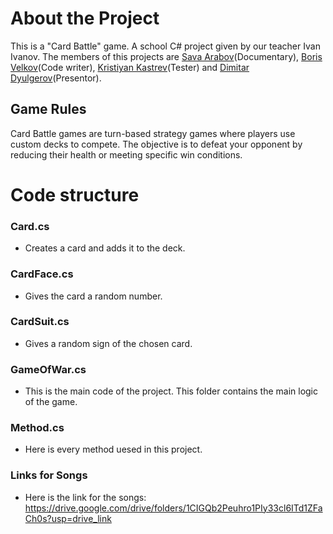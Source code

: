 # About the Project

This is a "Card Battle" game. A school C# project given by our teacher Ivan Ivanov. The members of this projects are [Sava Arabov](https://github.com/SavaArabov)(Documentary), [Boris Velkov](https://github.com/BorkoAXT)(Code writer), [Kristiyan Kastrev](https://github.com/KristiyanKastrev)(Tester) and [Dimitar Dyulgerov](https://github.com/DimitarDyul)(Presentor).

## Game Rules
Card Battle games are turn-based strategy games where players use custom decks to compete. The objective is to defeat your opponent by reducing their health or meeting specific win conditions.

# Code structure

### Card.cs
* Creates a card and adds it to the deck.

### CardFace.cs
* Gives the card a random number.

### CardSuit.cs
* Gives a random sign of the chosen card.

### GameOfWar.cs
* This is the main code of the project. This folder contains the main logic of the game.

### Method.cs
* Here is every method uesed in this project.

### Links for Songs
* Here is the link for the songs: https://drive.google.com/drive/folders/1CIGQb2Peuhro1PIy33cl6ITd1ZFaCh0s?usp=drive_link

